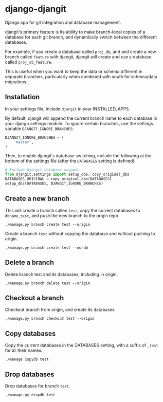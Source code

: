 django-djangit
==============

Django app for git integration and database management.

djangit's primary feature is its ability to make branch-local copies of a database for each git branch, and dynamically switch between the different databases.

For example, if you create a database called ``proj_db``, and and create a new branch called ``feature`` with djangit,
djangit will create and use a database called ``proj_db_feature``.

This is useful when you want to keep the data or schema different in separate branches, particularly when combined with south for schema/data migrations.


Installation
------------
In your settings file, include ``djangit`` in your INSTALLED_APPS.

By default, djangit will append the current branch name to each database in your django settings module. To ignore certain branches, use the settings variable ``DJANGIT_IGNORE_BRANCHES``:

```python
DJANGIT_IGNORE_BRANCHES = (
    'master',
)
```

Then, to enable djangit's database switching, include the following at the bottom of the settings file (after the ``DATABASES`` setting is defined):

```python
# Include djangit database snippet.
from djangit.settings import setup_dbs, copy_original_dbs
DATABASES_ORIGINAL = copy_original_dbs(DATABASES)
setup_dbs(DATABASES, DJANGIT_IGNORE_BRANCHES)
```

Create a new branch
--------------------
This will create a branch called ``test``, copy the current  databases to ``dbname_test``, and push the new branch to the origin repo.

```
./manage.py branch create test --origin
```

Create a branch ``test`` without copying the database and without pushing to origin.

```
./manage.py branch create test --no-db
```

Delete a branch
------------------
Delete branch test and its databases, including in origin.

```
./manage.py branch delete test --origin
```

Checkout a branch
-----------------
Checkout branch from origin, and create its databases.

```
./manage.py branch checkout test --origin
```

Copy databases
-----------------
Copy the current databases in the DATABASES setting, with a suffix of ``_test`` for all their names.

```
./manage copydb test
```

Drop databases
----------------
Drop databases for branch ``test``.

```
./manage.py dropdb test
```
